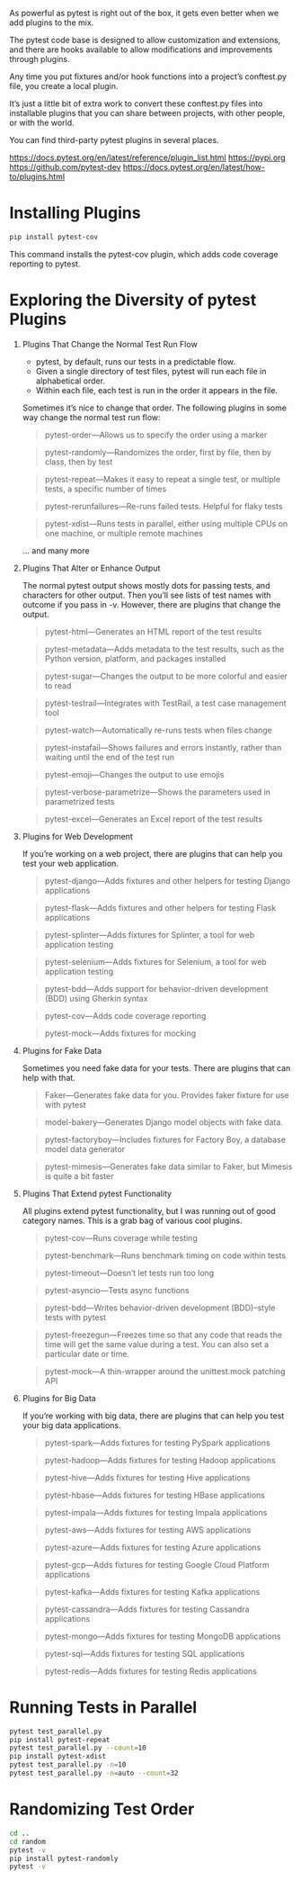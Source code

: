 

As powerful as pytest is right out of the box, it gets even better when we add plugins to the mix.


The pytest code base is designed to allow customization and extensions, and there are hooks available to allow modifications and improvements through plugins.

Any time you put fixtures and/or hook functions into a project’s conftest.py file, you create a local plugin.


It’s just a little bit of extra work to convert these conftest.py files into installable plugins that you can share between projects, with other people, or with the world.


You can find third-party pytest plugins in several places.

https://docs.pytest.org/en/latest/reference/plugin_list.html
https://pypi.org
https://github.com/pytest-dev
https://docs.pytest.org/en/latest/how-to/plugins.html


Installing Plugins
==================

```bash
​​pip​​ ​​install​​ ​​pytest-cov
```

This command installs the pytest-cov plugin, which adds code coverage reporting to pytest.




Exploring the Diversity of pytest Plugins
=========================================



1. Plugins That Change the Normal Test Run Flow

    - pytest, by default, runs our tests in a predictable flow.
    - Given a single directory of test files, pytest will run each file in alphabetical order. 
    - Within each file, each test is run in the order it appears in the file.

    Sometimes it’s nice to change that order. The following plugins in some way change the normal test run flow:

    > pytest-order—Allows us to specify the order using a marker

    > pytest-randomly—Randomizes the order, first by file, then by class, then by test

    > pytest-repeat—Makes it easy to repeat a single test, or multiple tests, a specific number of times

    > pytest-rerunfailures—Re-runs failed tests. Helpful for flaky tests

    > pytest-xdist—Runs tests in parallel, either using multiple CPUs on one machine, or multiple remote machines

    ... and many more


2. Plugins That Alter or Enhance Output

    The normal pytest output shows mostly dots for passing tests, and characters for other output. Then you’ll see lists of test names with outcome if you pass in -v. However, there are plugins that change the output.

    > pytest-html—Generates an HTML report of the test results

    > pytest-metadata—Adds metadata to the test results, such as the Python version, platform, and packages installed

    > pytest-sugar—Changes the output to be more colorful and easier to read

    > pytest-testrail—Integrates with TestRail, a test case management tool

    > pytest-watch—Automatically re-runs tests when files change

    > pytest-instafail—Shows failures and errors instantly, rather than waiting until the end of the test run

    > pytest-emoji—Changes the output to use emojis

    > pytest-verbose-parametrize—Shows the parameters used in parametrized tests

    > pytest-excel—Generates an Excel report of the test results


3. Plugins for Web Development

    If you’re working on a web project, there are plugins that can help you test your web application.

    > pytest-django—Adds fixtures and other helpers for testing Django applications

    > pytest-flask—Adds fixtures and other helpers for testing Flask applications

    > pytest-splinter—Adds fixtures for Splinter, a tool for web application testing

    > pytest-selenium—Adds fixtures for Selenium, a tool for web application testing

    > pytest-bdd—Adds support for behavior-driven development (BDD) using Gherkin syntax

    > pytest-cov—Adds code coverage reporting

    > pytest-mock—Adds fixtures for mocking


4. Plugins for Fake Data

    Sometimes you need fake data for your tests. There are plugins that can help with that.

    > Faker—Generates fake data for you. Provides faker fixture for use with pytest

    > model-bakery—Generates Django model objects with fake data.

    > pytest-factoryboy—Includes fixtures for Factory Boy, a database model data generator

    > pytest-mimesis—Generates fake data similar to Faker, but Mimesis is quite a bit faster


5. Plugins That Extend pytest Functionality

    All plugins extend pytest functionality, but I was running out of good category names. This is a grab bag of various cool plugins.

    > pytest-cov—Runs coverage while testing

    > pytest-benchmark—Runs benchmark timing on code within tests

    > pytest-timeout—Doesn’t let tests run too long

    > pytest-asyncio—Tests async functions

    > pytest-bdd—Writes behavior-driven development (BDD)–style tests with pytest

    > pytest-freezegun—Freezes time so that any code that reads the time will get the same value during a test. You can also set a particular date or time.

    > pytest-mock—A thin-wrapper around the unittest.mock patching API



6. Plugins for Big Data

    If you’re working with big data, there are plugins that can help you test your big data applications.

    > pytest-spark—Adds fixtures for testing PySpark applications

    > pytest-hadoop—Adds fixtures for testing Hadoop applications

    > pytest-hive—Adds fixtures for testing Hive applications

    > pytest-hbase—Adds fixtures for testing HBase applications

    > pytest-impala—Adds fixtures for testing Impala applications

    > pytest-aws—Adds fixtures for testing AWS applications

    > pytest-azure—Adds fixtures for testing Azure applications

    > pytest-gcp—Adds fixtures for testing Google Cloud Platform applications

    > pytest-kafka—Adds fixtures for testing Kafka applications

    > pytest-cassandra—Adds fixtures for testing Cassandra applications

    > pytest-mongo—Adds fixtures for testing MongoDB applications

    > pytest-sql—Adds fixtures for testing SQL applications

    > pytest-redis—Adds fixtures for testing Redis applications

    <!-- ... and many more -->
    



Running Tests in Parallel
==========================

```bash
pytest test_parallel.py
pip install pytest-repeat
pytest test_parallel.py --count=10
pip install pytest-xdist
pytest test_parallel.py -n=10
pytest test_parallel.py -n=auto --count=32
```


Randomizing Test Order
=======================

```bash
cd ..
cd random
pytest -v
pip install pytest-randomly
pytest -v